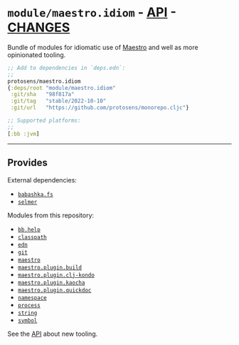 # `module/maestro.idiom` - [API](doc/API.md)  - [CHANGES](doc/changelog.md)

Bundle of modules for idiomatic use of [Maestro](../maestro) and well as more opinionated tooling.

```clojure
;; Add to dependencies in `deps.edn`:
;;
protosens/maestro.idiom
{:deps/root "module/maestro.idiom"
 :git/sha   "98f817a"
 :git/tag   "stable/2022-10-10"
 :git/url   "https://github.com/protosens/monorepo.cljc"}
```

```clojure
;; Supported platforms:
;;
[:bb :jvm]
```


---

## Provides

External dependencies:

- [`babashka.fs`](https://github.com/babashka/fs)
- [`selmer`](https://github.com/yogthos/selmer)

Modules from this repository:

- [`bb.help`](../bb.help)
- [`classpath`](../classpath)
- [`edn`](../edn)
- [`git`](../git)
- [`maestro`](../maestro)
- [`maestro.plugin.build`](../maestro.plugin.build)
- [`maestro.plugin.clj-kondo`](../maestro.plugin.clj-kondo)
- [`maestro.plugin.kaocha`](../maestro.plugin.kaocha)
- [`maestro.plugin.quickdoc`](../maestro.plugin.quickdoc)
- [`namespace`](../namespace)
- [`process`](../process)
- [`string`](../string)
- [`symbol`](../symbol)

See the [API](./doc/API.md) about new tooling.

